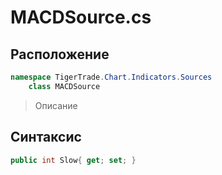 
# MACDSource.cs
## Расположение
```csharp
namespace TigerTrade.Chart.Indicators.Sources  
    class MACDSource
```

> Описание

## Синтаксис
```csharp
public int Slow{ get; set; }
```

